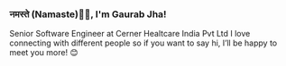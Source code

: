 ### नमस्ते (Namaste)🙏🏻, I'm Gaurab Jha! 


Senior Software Engineer at Cerner Healtcare India Pvt Ltd
I love connecting with different people so if you want to say hi, I’ll be happy to meet you more! 😊
 

<!--
**gaurabjha/gaurabjha** is a ✨ _special_ ✨ repository because its `README.md` (this file) appears on your GitHub profile.

Here are some ideas to get you started:

- 🔭 I’m currently working on ...
- 🌱 I’m currently learning ...
- 👯 I’m looking to collaborate on ...
- 🤔 I’m looking for help with ...
- 💬 Ask me about ...
- 📫 How to reach me: ...
- 😄 Pronouns: ...
- ⚡ Fun fact: ...
-->
